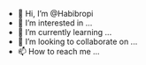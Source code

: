 - 👋 Hi, I’m @Habibropi
- 👀 I’m interested in ...
- 🌱 I’m currently learning ...
- 💞️ I’m looking to collaborate on ...
- 📫 How to reach me ...

<!---
Habibropi/Habibropi is a ✨ special ✨ repository because its `README.md` (this file) appears on your GitHub profile.
You can click the Preview link to take a look at your changes.
--->
